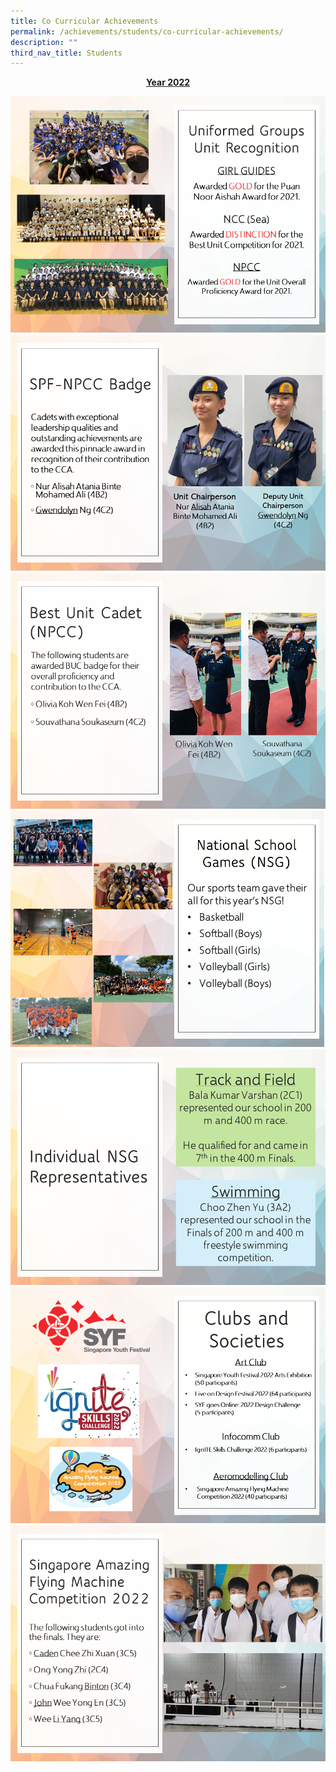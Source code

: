 ```yaml
---
title: Co Curricular Achievements
permalink: /achievements/students/co-curricular-achievements/
description: ""
third_nav_title: Students
---
```

<p style="text-align: center;"><strong><u>Year 2022</u></strong></p>
<img src="/images/aac1.png">
<img src="/images/aac2.png">
<img src="/images/aac3.png">
<img src="/images/aac4.png">
<img src="/images/aac5.png">
<img src="/images/aac6.png">
<img src="/images/aac7.png">